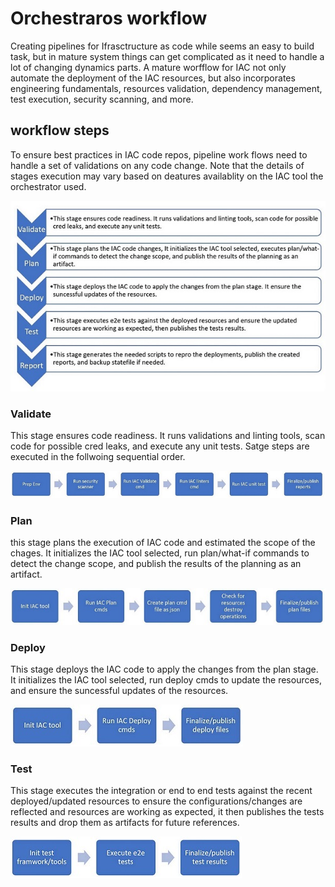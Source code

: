 # Orchestraros workflow
Creating pipelines for Ifrasctructure as code while seems an easy to build task, but in mature system things can get complicated as it need to handle a lot of changing dynamics parts. A mature worfflow for IAC not only automate the deployment of the IAC resources, but also incorporates engineering fundamentals, resources validation, dependency management, test execution, security scanning, and more.

## workflow steps
To ensure best practices in IAC code repos, pipeline work flows need to handle a set of validations on any code change. Note that the details of stages execution may vary based on deatures availablity on the IAC tool the orchestrator used.

![workflow](.\images\workflow.JPG)


### Validate
This stage ensures code readiness. It runs validations and linting tools, scan code for possible cred leaks, and execute any unit tests. Satge steps are executed in the follwoing sequential order.

![Validate](.\images\workflow-validate.JPG)

### Plan
this stage plans the execution of IAC code and estimated the scope of the chages. It initializes the IAC tool selected, run plan/what-if commands to detect the change scope, and publish the results of the planning as an artifact.

![Plan](.\images\workflow-plan.JPG)

### Deploy
This stage deploys the IAC code to apply the changes from the plan stage. It initializes the IAC tool selected, run deploy cmds to update the resources, and ensure the suncessful updates of the resources.  

![Deploy](.\images\workflow-deploy.JPG)

### Test
This stage executes the integration or end to end tests against the recent deployed/updated resources to ensure the configurations/changes are reflected and resources are working as expected, it then publishes the tests results and drop them as artifacts for future references.

![Test](.\images\workflow-test.JPG)